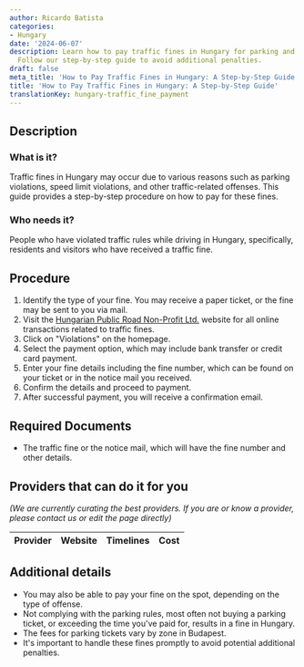 ```yaml
---
author: Ricardo Batista
categories:
- Hungary
date: '2024-06-07'
description: Learn how to pay traffic fines in Hungary for parking and speed violations.
  Follow our step-by-step guide to avoid additional penalties.
draft: false
meta_title: 'How to Pay Traffic Fines in Hungary: A Step-by-Step Guide'
title: 'How to Pay Traffic Fines in Hungary: A Step-by-Step Guide'
translationKey: hungary-traffic_fine_payment
---
```


## Description
### What is it?
Traffic fines in Hungary may occur due to various reasons such as parking violations, speed limit violations, and other traffic-related offenses. This guide provides a step-by-step procedure on how to pay for these fines.

### Who needs it?
People who have violated traffic rules while driving in Hungary, specifically, residents and visitors who have received a traffic fine.

## Procedure
1. Identify the type of your fine. You may receive a paper ticket, or the fine may be sent to you via mail.
2. Visit the [Hungarian Public Road Non-Profit Ltd.](https://en.nemzetiutdij.hu/) website for all online transactions related to traffic fines.
3. Click on "Violations" on the homepage.
4. Select the payment option, which may include bank transfer or credit card payment.
5. Enter your fine details including the fine number, which can be found on your ticket or in the notice mail you received.
6. Confirm the details and proceed to payment. 
7. After successful payment, you will receive a confirmation email.

## Required Documents
- The traffic fine or the notice mail, which will have the fine number and other details.

## Providers that can do it for you

_(We are currently curating the best providers. If you are or know a provider, please contact us or edit the page directly)_

| Provider        |     Website     |     Timelines    |       Cost      |
| --------------- | --------------- |  :-------------: | :-------------: |

## Additional details
- You may also be able to pay your fine on the spot, depending on the type of offense. 
- Not complying with the parking rules, most often not buying a parking ticket, or exceeding the time you've paid for, results in a fine in Hungary. 
- The fees for parking tickets vary by zone in Budapest.
- It's important to handle these fines promptly to avoid potential additional penalties.